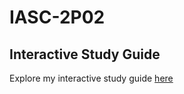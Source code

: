 # IASC-2P02
## Interactive Study Guide
Explore my interactive study guide [here](Interactive_Study_Guide.html)
